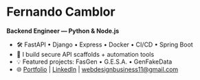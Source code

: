 # Fernando Camblor
**Backend Engineer — Python & Node.js**

- 🛠️ FastAPI • Django • Express • Docker • CI/CD • Spring Boot
- 🔐 I build secure API scaffolds + automation tools
- 💡 Featured projects: FasGen • G.E.S.A. • GenFakeData
- 🌐 [Portfolio](https://fern135.github.io/PortFolio/index.html) | [LinkedIn]((https://www.linkedin.com/in/fernando-camblor-a85a88151/)) | webdesignbusiness11@gmail.com
